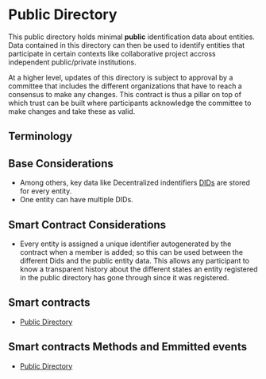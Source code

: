 # Public Directory

This public directory holds minimal **public** identification data about entities. Data contained in this directory can then be used to identify entities that participate in certain contexts like collaborative project accross independent public/private institutions.

At a higher level, updates of this directory is subject to approval by a committee that includes the different organizations that have to reach a consensus to make any changes. This contract is thus a pillar on top of which trust can be built where participants acknowledge the committee to make changes and take these as valid.

## Terminology

## Base Considerations

- Among others, key data like Decentralized indentifiers [DIDs](https://w3c.github.io/did-core/) are stored for every entity.
- One entity can have multiple DIDs.

## Smart Contract Considerations

- Every entity is assigned a unique identifier autogenerated by the contract when a member is added; so this can be used between the different Dids and the public entity data. This allows any participant to know a transparent history about the different states an entity registered in the public directory has gone through since it was registered.

## Smart contracts

- [Public Directory](../../contracts/chainOfTrust/PublicDirectory.sol)

## Smart contracts Methods and Emmitted events

- [Public Directory](../../contracts/chainOfTrust/IPublicDirectory.sol)
